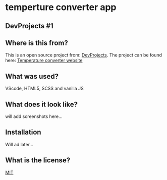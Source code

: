 # temperture converter app

## DevProjects #1

## Where is this from?
This is an open source project from: [DevProjects](http://www.codementor.io/projects).
The project can be found here: [Temperature converter website](https://www.codementor.io/projects/web/temperature-converter-website-atx32dy7mf)

## What was used?
VScode, HTML5, SCSS and vanilla JS

## What does it look like?
will add screenshots here...

## Installation
Will ad later...

## What is the license?
[MIT](https://choosealicense.com/licenses/mit/)
